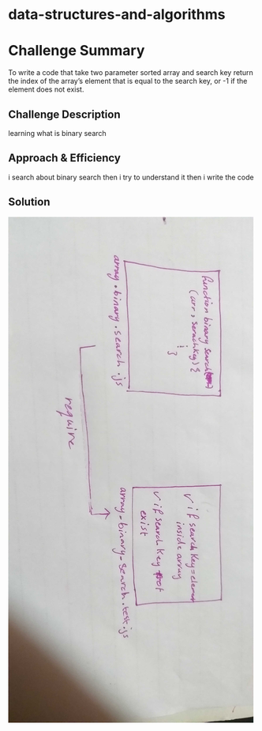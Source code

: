 # data-structures-and-algorithms
# Challenge Summary
To write a code that take two parameter sorted array and search key return the index of the array’s element that is equal to the search key, or -1 if the element does not exist.

## Challenge Description

learning what is binary search 

## Approach & Efficiency

i search about binary search then i try to understand it then i write the code 

## Solution
![uml](https://github.com/Goorob-401-advanced-javascript/data-structures-and-algorithms/blob/array-binary-search/assets/array-binary-serach.jpg)

